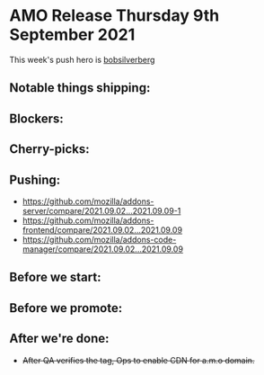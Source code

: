 # AMO Release Thursday 9th September 2021

This week's push hero is [bobsilverberg](https://github.com/bobsilverberg)

## Notable things shipping:

## Blockers:

## Cherry-picks:

## Pushing:

- https://github.com/mozilla/addons-server/compare/2021.09.02...2021.09.09-1
- https://github.com/mozilla/addons-frontend/compare/2021.09.02...2021.09.09
- https://github.com/mozilla/addons-code-manager/compare/2021.09.02...2021.09.09

## Before we start:

## Before we promote:

## After we're done:
* ~~After QA verifies the tag, Ops to enable CDN for a.m.o domain.~~
